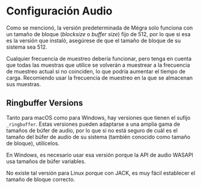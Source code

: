 # Configuración Audio

Como se mencionó, la versión predeterminada de Mégra solo funciona con un tamaño de bloque (*blocksize* o *buffer size*) fijo de 512, por lo que si esa es la versión que instaló, asegúrese de que el tamaño de bloque de su sistema sea 512.

Cualquier frecuencia de muestreo debería funcionar, pero tenga en cuenta que todas las muestras que utilice se volverán a muestrear a la frecuencia de muestreo actual si no coinciden, lo que podría aumentar el tiempo de carga. Recomiendo usar la frecuencia de muestreo en la que se almacenan sus muestras.

## Ringbuffer Versions

Tanto para macOS como para Windows, hay versiones que tienen el sufijo `_ringbuffer`. Estas versiones pueden adaptarse a una amplia gama de tamaños de búfer de audio, por lo que si no está seguro de cuál es el tamaño del búfer de audio de su sistema (también conocido como tamaño de bloque), utilícelos.

En Windows, es necesario usar esa versión porque la API de audio WASAPI usa tamaños de búfer variables.

No existe tal versión para Linux porque con JACK, es muy fácil establecer el tamaño de bloque correcto.
